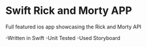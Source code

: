 # Swift Rick and Morty APP

Full featured ios app showcasing the Rick and Morty API

-Written in Swift
-Unit Tested
-Used Storyboard
